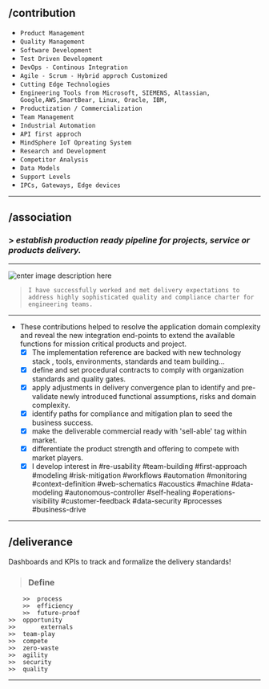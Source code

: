 
##  /contribution
 - `Product Management`
 - `Quality Management`
 - `Software Development`
 - `Test Driven Development`
 - `DevOps - Continous Integration`
 - `Agile - Scrum - Hybrid approch Customized`
 - `Cutting Edge Technologies`
 - `Engineering Tools from Microsoft, SIEMENS, Altassian, Google,AWS,SmartBear, Linux, Oracle, IBM,` 
 - `Productization / Commercialization`
 - `Team Management`
 - `Industrial Automation `
 - `API first approch`
 - `MindSphere IoT Opreating System`
 - `Research and Development`
 - `Competitor Analysis` 
 - `Data Models`
 - `Support Levels`
 - `IPCs, Gateways, Edge devices`
---
 
 ## /association



### > *establish production ready pipeline for projects, service or products delivery.*

 ----

![enter image description here](https://mma.prnewswire.com/media/484738/Siemens_Mentor_Dual_Logo.jpg?p=publish)
>`I have successfully worked and met delivery expectations to address highly sophisticated quality and compliance charter for engineering teams.`
---

-	These contributions helped to resolve the application domain complexity and reveal the new integration end-points to extend the available functions for mission critical products and project. 
	 - [x]  The implementation reference are backed with new technology stack , tools, environments, standards and team building...
	 - [x]  define and set procedural contracts to comply with organization standards and quality gates.
	 - [x] apply adjustments in delivery convergence plan to identify and pre-validate newly introduced functional assumptions, risks and domain complexity.
	 - [x] identify paths for compliance and mitigation plan to seed the business success.
	 - [x]  make the deliverable commercial ready with 'sell-able' tag within market.
	 - [x] differentiate the product strength and offering to compete with market players.
	 - [x] I develop interest in #re-usability #team-building #first-approach #modeling #risk-mitigation #workflows #automation #monitoring #context-definition #web-schematics  #acoustics #machine #data-modeling #autonomous-controller #self-healing #operations-visibility #customer-feedback #data-security #processes #business-drive
----
 ## /deliverance
Dashboards and KPIs to track and formalize the delivery standards!


> ### Define
		>>	process  
		>> 	efficiency
		>>	future-proof 
	>>	opportunity 
	>>		 externals 
	>> 	team-play 
	>> 	compete 
	>> 	zero-waste 
	>> 	agility 
	>> 	security 
	>> 	quality 

---
<!--stackedit_data:
eyJoaXN0b3J5IjpbMTgwNDI0NDk1NCwyODU0NjM5ODNdfQ==
-->